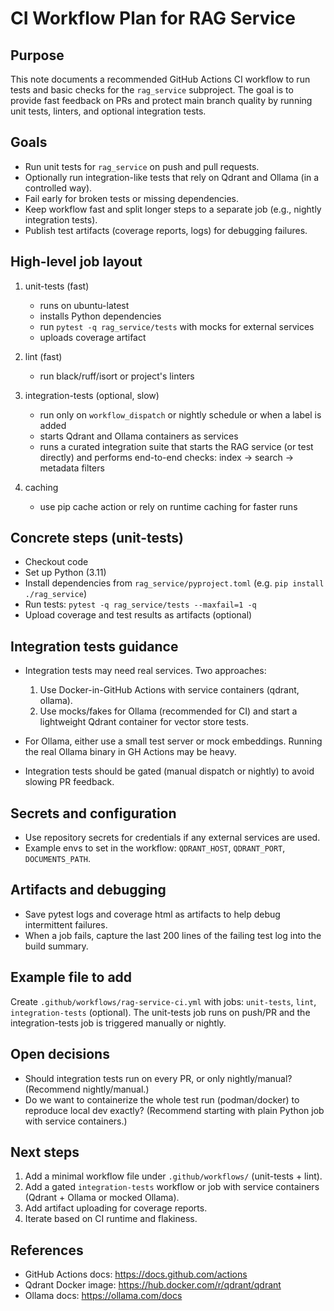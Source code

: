 # CI Workflow Plan for RAG Service

Purpose
-------
This note documents a recommended GitHub Actions CI workflow to run tests and basic checks for the `rag_service` subproject. The goal is to provide fast feedback on PRs and protect main branch quality by running unit tests, linters, and optional integration tests.

Goals
-----
- Run unit tests for `rag_service` on push and pull requests.
- Optionally run integration-like tests that rely on Qdrant and Ollama (in a controlled way).
- Fail early for broken tests or missing dependencies.
- Keep workflow fast and split longer steps to a separate job (e.g., nightly integration tests).
- Publish test artifacts (coverage reports, logs) for debugging failures.

High-level job layout
---------------------
1. unit-tests (fast)
   - runs on ubuntu-latest
   - installs Python dependencies
   - run `pytest -q rag_service/tests` with mocks for external services
   - uploads coverage artifact

2. lint (fast)
   - run black/ruff/isort or project's linters

3. integration-tests (optional, slow)
   - run only on `workflow_dispatch` or nightly schedule or when a label is added
   - starts Qdrant and Ollama containers as services
   - runs a curated integration suite that starts the RAG service (or test directly) and performs end-to-end checks: index -> search -> metadata filters

4. caching
   - use pip cache action or rely on runtime caching for faster runs

Concrete steps (unit-tests)
--------------------------
- Checkout code
- Set up Python (3.11)
- Install dependencies from `rag_service/pyproject.toml` (e.g. `pip install ./rag_service`)
- Run tests: `pytest -q rag_service/tests --maxfail=1 -q`
- Upload coverage and test results as artifacts (optional)

Integration tests guidance
--------------------------
- Integration tests may need real services. Two approaches:
  1. Use Docker-in-GitHub Actions with service containers (qdrant, ollama).
  2. Use mocks/fakes for Ollama (recommended for CI) and start a lightweight Qdrant container for vector store tests.

- For Ollama, either use a small test server or mock embeddings. Running the real Ollama binary in GH Actions may be heavy.

- Integration tests should be gated (manual dispatch or nightly) to avoid slowing PR feedback.

Secrets and configuration
-------------------------
- Use repository secrets for credentials if any external services are used.
- Example envs to set in the workflow: `QDRANT_HOST`, `QDRANT_PORT`, `DOCUMENTS_PATH`.

Artifacts and debugging
-----------------------
- Save pytest logs and coverage html as artifacts to help debug intermittent failures.
- When a job fails, capture the last 200 lines of the failing test log into the build summary.

Example file to add
-------------------
Create `.github/workflows/rag-service-ci.yml` with jobs: `unit-tests`, `lint`, `integration-tests` (optional). The unit-tests job runs on push/PR and the integration-tests job is triggered manually or nightly.

Open decisions
--------------
- Should integration tests run on every PR, or only nightly/manual? (Recommend nightly/manual.)
- Do we want to containerize the whole test run (podman/docker) to reproduce local dev exactly? (Recommend starting with plain Python job with service containers.)

Next steps
----------
1. Add a minimal workflow file under `.github/workflows/` (unit-tests + lint).
2. Add a gated `integration-tests` workflow or job with service containers (Qdrant + Ollama or mocked Ollama).
3. Add artifact uploading for coverage reports.
4. Iterate based on CI runtime and flakiness.

References
----------
- GitHub Actions docs: https://docs.github.com/actions
- Qdrant Docker image: https://hub.docker.com/r/qdrant/qdrant
- Ollama docs: https://ollama.com/docs
